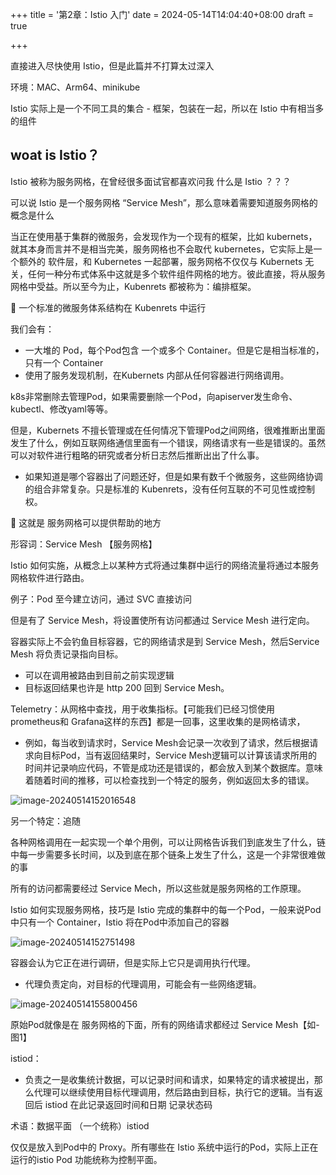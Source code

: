 +++
title = '第2章：Istio 入门'
date = 2024-05-14T14:04:40+08:00
draft = true

+++

直接进入尽快使用 Istio，但是此篇并不打算太过深入

环境：MAC、Arm64、minikube



Istio 实际上是一个不同工具的集合 - 框架，包装在一起，所以在 Istio 中有相当多的组件

## woat is Istio？

Istio 被称为服务网格，在曾经很多面试官都喜欢问我 什么是 Istio ？？？

可以说 Istio 是一个服务网格 “Service Mesh”，那么意味着需要知道服务网格的概念是什么

当正在使用基于集群的微服务，会发现作为一个现有的框架，比如 kubernets，就其本身而言并不是相当完美，服务网格也不会取代 kubernetes，它实际上是一个额外的 软件层，和 Kubernetes 一起部署，服务网格不仅仅与 Kubernets 无关，任何一种分布式体系中这就是多个软件组件网格的地方。彼此直接，将从服务网格中受益。所以至今为止，Kubenrets 都被称为：编排框架。



🤔 一个标准的微服务体系结构在 Kubenrets 中运行

我们会有：

+ 一大堆的 Pod，每个Pod包含 一个或多个 Container。但是它是相当标准的，只有一个 Container
+ 使用了服务发现机制，在Kubernets 内部从任何容器进行网络调用。

k8s非常删除去管理Pod，如果需要删除一个Pod，向apiserver发生命令、kubectl、修改yaml等等。

但是，Kubernets 不擅长管理或在任何情况下管理Pod之间网络，很难推断出里面发生了什么，例如互联网络通信里面有一个错误，网络请求有一些是错误的。虽然可以对软件进行粗略的研究或者分析日志然后推断出出了什么事。

+ 如果知道是哪个容器出了问题还好，但是如果有数千个微服务，这些网络协调的组合非常复杂。只是标准的 Kubenrets，没有任何互联的不可见性或控制权。

🎯  这就是 服务网格可以提供帮助的地方

形容词：Service Mesh 【服务网格】

Istio 如何实施，从概念上以某种方式将通过集群中运行的网络流量将通过本服务网格软件进行路由。

例子：Pod 至今建立访问，通过 SVC 直接访问

但是有了 Service Mesh，将设置使所有访问都通过 Service Mesh 进行定向。

容器实际上不会钓鱼目标容器，它的网络请求是到 Service Mesh，然后Service Mesh 将负责记录指向目标。

+ 可以在调用被路由到目前之前实现逻辑
+ 目标返回结果也许是 http 200 回到 Service Mesh。

Telemetry：从网格中查找，用于收集指标。【可能我们已经习惯使用 prometheus和 Grafana这样的东西】都是一回事，这里收集的是网格请求，

+ 例如，每当收到请求时，Service Mesh会记录一次收到了请求，然后根据请求向目标Pod，当有返回结果时，Service Mesh逻辑可以计算该请求所用的时间并记录响应代码，不管是成功还是错误的，都会放入到某个数据库。意味着随着时间的推移，可以检查找到一个特定的服务，例如返回太多的错误。

![image-20240514152016548](/images/image-20240514152016548.png "Title")

另一个特定：追随

各种网格调用在一起实现一个单个用例，可以让网格告诉我们到底发生了什么，链中每一步需要多长时间，以及到底在那个链条上发生了什么，这是一个非常很难做的事

所有的访问都需要经过 Service Mech，所以这些就是服务网格的工作原理。

Istio 如何实现服务网格，技巧是 Istio 完成的集群中的每一个Pod，一般来说Pod中只有一个 Container，Istio 将在Pod中添加自己的容器

![image-20240514152751498](/images/image-20240514152751498.png "Title")

容器会认为它正在进行调研，但是实际上它只是调用执行代理。

+ 代理负责定向，对目标的代理调用，可能会有一些网络逻辑。

 ![image-20240514155800456](/images/image-20240514155800456.png "Title")

原始Pod就像是在 服务网格的下面，所有的网络请求都经过 Service Mesh【如-图1】



istiod：

+ 负责之一是收集统计数据，可以记录时间和请求，如果特定的请求被提出，那么代理可以继续使用目标代理调用，然后路由到目标，执行它的逻辑。当有返回后 istiod 在此记录返回时间和日期 记录状态码



术语：数据平面 （一个统称）istiod

仅仅是放入到Pod中的 Proxy。所有哪些在 Istio 系统中运行的Pod，实际上正在运行的istio Pod 功能统称为控制平面。

